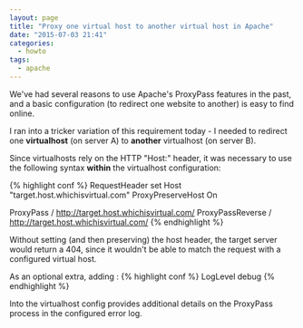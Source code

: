 ```yaml
---
layout: page
title: "Proxy one virtual host to another virtual host in Apache"
date: "2015-07-03 21:41"
categories:
  - howto
tags:
  - apache
---
```

We've had several reasons to use Apache's ProxyPass features in the past, and a basic configuration (to redirect one website to another) is easy to find online.

I ran into a tricker variation of this requirement today - I needed to redirect one **virtualhost** (on server A) to **another** virtualhost (on server B).

Since virtualhosts rely on the HTTP "Host:" header, it was necessary to use the following syntax **within** the virtualhost configuration:

{% highlight conf %}
RequestHeader set Host "target.host.whichisvirtual.com"
ProxyPreserveHost On

ProxyPass / http://target.host.whichisvirtual.com/
ProxyPassReverse / http://target.host.whichisvirtual.com/
{% endhighlight %}

Without setting (and then preserving) the host header, the target server would return a 404, since it wouldn't be able to match the request with a configured virtual host.

As an optional extra, adding :
{% highlight conf %}
LogLevel debug
{% endhighlight %}

Into the virtualhost config provides additional details on the ProxyPass process in the configured error log.
